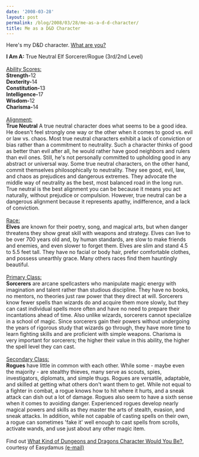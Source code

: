 ```yaml
---
date: '2008-03-28'
layout: post
permalink: /blog/2008/03/28/me-as-a-d-d-character/
title: Me as a D&D Character
---
```

Here's my D&D character. [What are you?](http://www.easydamus.com/character.html)

<b>I Am A:</b> True Neutral Elf Sorcerer/Rogue (3rd/2nd Level)
<br><br><u>Ability Scores:</u><br>
<b>Strength-</b>12<br>
<b>Dexterity-</b>14<br>
<b>Constitution-</b>13<br>
<b>Intelligence-</b>17<br>
<b>Wisdom-</b>12<br>
<b>Charisma-</b>14
<br><br><u>Alignment:</u><br><b>True Neutral</b> A true neutral character does what seems to be a good idea. He doesn't feel strongly one way or the other when it comes to good vs. evil or law vs. chaos. Most true neutral characters exhibit a lack of conviction or bias rather than a commitment to neutrality. Such a character thinks of good as better than evil after all, he would rather have good neighbors and rulers than evil ones. Still, he's not personally committed to upholding good in any abstract or universal way. Some true neutral characters, on the other hand, commit themselves philosophically to neutrality. They see good, evil, law, and chaos as prejudices and dangerous extremes. They advocate the middle way of neutrality as the best, most balanced road in the long run. True neutral is the best alignment you can be because it means you act naturally, without prejudice or compulsion. However, true neutral can be a dangerous alignment because it represents apathy, indifference, and a lack of conviction.<br>
<br><u>Race:</u><br><b>Elves</b> are known for their poetry, song, and magical arts, but when danger threatens they show great skill with weapons and strategy. Elves can live to be over 700 years old and, by human standards, are slow to make friends and enemies, and even slower to forget them. Elves are slim and stand 4.5 to 5.5 feet tall. They have no facial or body hair, prefer comfortable clothes, and possess unearthly grace. Many others races find them hauntingly beautiful.
<br><br><u>Primary Class:</u><br><b>Sorcerers</b> are arcane spellcasters who manipulate magic energy with imagination and talent rather than studious discipline. They have no books, no mentors, no theories just raw power that they direct at will. Sorcerers know fewer spells than wizards do and acquire them more slowly, but they can cast individual spells more often and have no need to prepare their incantations ahead of time. Also unlike wizards, sorcerers cannot specialize in a school of magic. Since sorcerers gain their powers without undergoing the years of rigorous study that wizards go through, they have more time to learn fighting skills and are proficient with simple weapons. Charisma is very important for sorcerers; the higher their value in this ability, the higher the spell level they can cast.
<br><br><u>Secondary Class:</u><br><b>Rogues</b> have little in common with each other. While some - maybe even the majority - are stealthy thieves, many serve as scouts, spies, investigators, diplomats, and simple thugs. Rogues are versatile, adaptable, and skilled at getting what others don't want them to get. While not equal to a fighter in combat, a rogue knows how to hit where it hurts, and a sneak attack can dish out a lot of damage. Rogues also seem to have a sixth sense when it comes to avoiding danger. Experienced rogues develop nearly magical powers and skills as they master the arts of stealth, evasion, and sneak attacks. In addition, while not capable of casting spells on their own, a rogue can sometimes 'fake it' well enough to cast spells from scrolls, activate wands, and use just about any other magic item.
<br><br>Find out <a href='http://www.easydamus.com/character.html' target='mt'>What Kind of Dungeons and Dragons Character Would You Be?</a>, courtesy of Easydamus <a href='mailto:zybstrski@excite.com'>(e-mail)</a><br><br>
